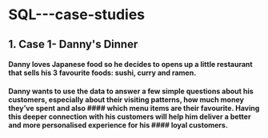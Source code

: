 # SQL---case-studies

## 1. Case 1- Danny's Dinner
#### Danny loves Japanese food so he decides to opens up a little restaurant that sells his 3 favourite foods: sushi, curry and ramen.
#### Danny wants to use the data to answer a few simple questions about his customers, especially about their visiting patterns, how much money they’ve spent and also #### which menu items are their favourite. Having this deeper connection with his customers will help him deliver a better and more personalised experience for his #### loyal customers.


